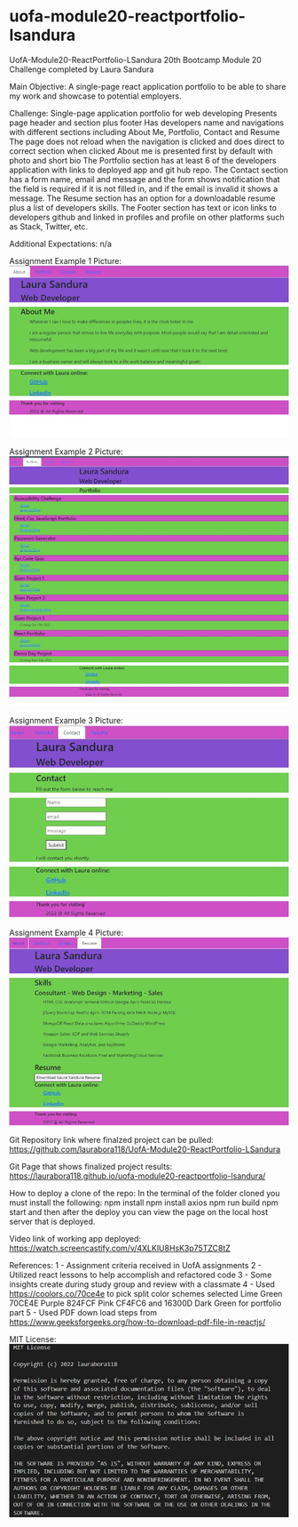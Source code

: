 # uofa-module20-reactportfolio-lsandura
UofA-Module20-ReactPortfolio-LSandura
20th Bootcamp Module 20 Challenge completed by Laura Sandura

Main Objective: 
A single-page react application portfolio to be able to share my work and showcase to potential employers.

Challenge: 
Single-page application portfolio for web developing
Presents page header and section plus footer
Has developers name and navigations with different sections including About Me, Portfolio, Contact and Resume
The page does not reload when the navigation is clicked and does direct to correct section when clicked
About me is presented first by default with photo and short bio
The Portfolio section has at least 6 of the developers application with links to deployed app and git hub repo.
The Contact section has a form name, email and message and the form shows notification that the field is required if it is not filled in, and if the email is invalid it shows a message.
The Resume section has an option for a downloadable resume plus a list of developers skills.
The Footer section has text or icon links to developers github and linked in profiles and profile on other platforms such as Stack, Twitter, etc.

Additional Expectations:
n/a

Assignment Example 1 Picture:    
    ![About Page](public/assets/website1.jpg)

Assignment Example 2 Picture:
    ![Portfolio Page](public/assets/website2.jpg)

Assignment Example 3 Picture:
    ![Contact Page](public/assets/website3.jpg)

Assignment Example 4 Picture:
    ![Resume Page](public/assets/website4.jpg)

Git Repository link where finalzed project can be pulled:
    https://github.com/laurabora118/UofA-Module20-ReactPortfolio-LSandura


Git Page that shows finalized project results:
    https://laurabora118.github.io/uofa-module20-reactportfolio-lsandura/


How to deploy a clone of the repo:
    In the terminal of the folder cloned you must install the following:
        npm install
        npm install axios
        npm run build
        npm start
    and then after the deploy you can view the page on the local host server that is deployed.


Video link of working app deployed:
    https://watch.screencastify.com/v/4XLKlU8HsK3p75TZC8tZ


References:
    1 - Assignment criteria received in UofA assignments
    2 - Utilized react lessons to help accomplish and refactored code
    3 - Some insights create during study group and review with a classmate
    4 - Used https://coolors.co/70ce4e to pick split color schemes selected Lime Green 70CE4E Purple 824FCF Pink CF4FC6 and 16300D Dark Green for portfolio part
    5 - Used PDF down load steps from https://www.geeksforgeeks.org/how-to-download-pdf-file-in-reactjs/


MIT License:
    ![MIT License](assets/mitlicense.jpg)


<!-- try gh-pages -b deploy -d build -->
<!-- gh-pages -b master -d build -->
<!--  -->
<!--  -->
